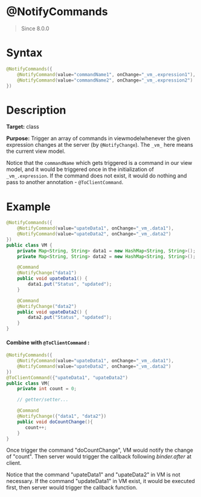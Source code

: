 # @NotifyCommands
> Since 8.0.0

Syntax
======

``` java
@NotifyCommands({
	@NotifyCommand(value="commandName1", onChange="_vm_.expression1"),
	@NotifyCommand(value="commandName2", onChange="_vm_.expression2")
})
```

Description
===========

**Target:** class

**Purpose:** Trigger an array of commands in viewmodelwhenever the given expression changes at the server (by `@NotifyChange`). The `_vm_` here means the current view model.

Notice that the `commandName` which gets triggered is a command in our view model, and it would be triggered once in the initialization of `_vm_.expression`. If the command does not exist, it would do nothing and pass to another annotation - `@ToClientCommand`.

Example
=======

``` java
@NotifyCommands({
	@NotifyCommand(value="upateData1", onChange="_vm_.data1"),
	@NotifyCommand(value="upateData2", onChange="_vm_.data2")
})
public class VM {
    private Map<String, String> data1 = new HashMap<String, String>();
    private Map<String, String> data2 = new HashMap<String, String>();

    @Command
    @NotifyChange("data1")
    public void upateData1() {
        data1.put("Status", "updated");
    }

    @Command
    @NotifyChange("data2")
    public void upateData2() {
        data2.put("Status", "updated");
    }
}
```
#### Combine with `@ToClientCommand` :

``` java
@NotifyCommands({
	@NotifyCommand(value="upateData1", onChange="_vm_.data1"),
	@NotifyCommand(value="upateData2", onChange="_vm_.data2")
})
@ToClientCommand({"upateData1", "upateData2")
public class VM{
    private int count = 0;

    // getter/setter...

    @Command
    @NotifyChange({"data1", "data2"})
    public void doCountChange(){
       count++;
    }
}
```
Once trigger the command "doCountChange", VM would notify the change of "count".
Then server would trigger the callback following *binder.after* at client.

Notice that the command "upateData1" and "upateData2" in VM is not necessary. If the command "updateData1" in VM exist, it would be executed first, then server would trigger the callback function.
